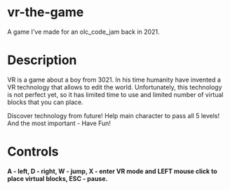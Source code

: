 # vr-the-game
A game I've made for an olc_code_jam back in 2021.

# Description
VR is a game about a boy from 3021. In his time humanity have invented a VR technology that allows to edit the world. Unfortunately, this technology is not perfect yet, so it has limited time to use and limited number of virtual blocks that you can place.

Discover technology from future! Help main character to pass all 5 levels! And the most important - Have Fun!

# Controls
__A - left, D - right, W - jump, X - enter VR mode and LEFT mouse click to place virtual blocks, ESC - pause.__
